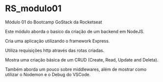 # RS_modulo01
Módulo 01 do Bootcamp GoStack da Rocketseat

Este módulo aborda o basico da criação de um backend em NodeJS.

Cria uma aplicação utilizando o framework Express.

Utiliza requisições http através das rotas criadas.

Mostra uma criação básica de um CRUD (Create, Read, Update and Deleta).

Também aborda um pouco sobre middlewares, além de mostrar como utilizar o Nodemon e o Debug do VSCode.
